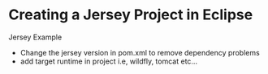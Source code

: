 # Creating a Jersey Project in Eclipse
Jersey Example

- Change the jersey version in pom.xml to remove dependency problems
- add target runtime in project i.e, wildfly, tomcat etc...
